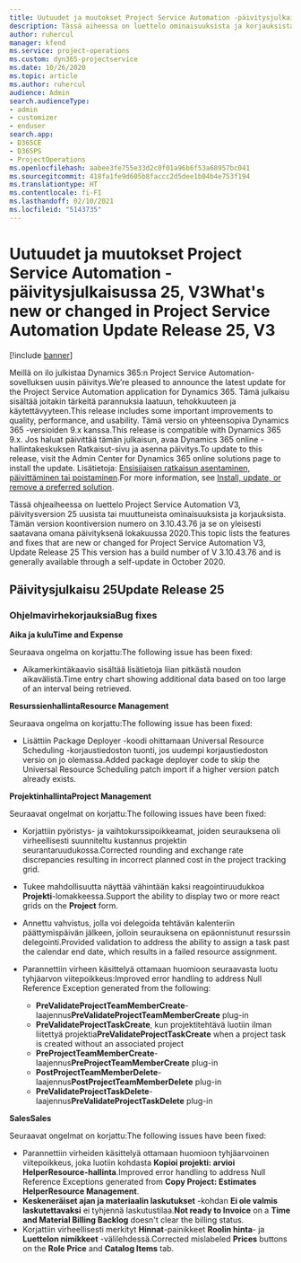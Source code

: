 ```yaml
---
title: Uutuudet ja muutokset Project Service Automation -päivitysjulkaisussa 25, V3
description: Tässä aiheessa on luettelo ominaisuuksista ja korjauksista, jotka ovat käytettävissä Project Service Automation -päivitysjulkaisussa 25, V3.
author: ruhercul
manager: kfend
ms.service: project-operations
ms.custom: dyn365-projectservice
ms.date: 10/26/2020
ms.topic: article
ms.author: ruhercul
audience: Admin
search.audienceType:
- admin
- customizer
- enduser
search.app:
- D365CE
- D365PS
- ProjectOperations
ms.openlocfilehash: aabee3fe755e33d2c0f01a96b6f53a68957bc041
ms.sourcegitcommit: 418fa1fe9d605b8faccc2d5dee1b04b4e753f194
ms.translationtype: HT
ms.contentlocale: fi-FI
ms.lasthandoff: 02/10/2021
ms.locfileid: "5143735"
---
```

# <a name="whats-new-or-changed-in-project-service-automation-update-release-25-v3"></a><span data-ttu-id="779c5-103">Uutuudet ja muutokset Project Service Automation -päivitysjulkaisussa 25, V3</span><span class="sxs-lookup"><span data-stu-id="779c5-103">What's new or changed in Project Service Automation Update Release 25, V3</span></span>

[!include [banner](../includes/psa-now-project-operations.md)]

<span data-ttu-id="779c5-104">Meillä on ilo julkistaa Dynamics 365:n Project Service Automation-sovelluksen uusin päivitys.</span><span class="sxs-lookup"><span data-stu-id="779c5-104">We’re pleased to announce the latest update for the Project Service Automation application for Dynamics 365.</span></span> <span data-ttu-id="779c5-105">Tämä julkaisu sisältää joitakin tärkeitä parannuksia laatuun, tehokkuuteen ja käytettävyyteen.</span><span class="sxs-lookup"><span data-stu-id="779c5-105">This release includes some important improvements to quality, performance, and usability.</span></span> <span data-ttu-id="779c5-106">Tämä versio on yhteensopiva Dynamics 365 -versioiden 9.x kanssa.</span><span class="sxs-lookup"><span data-stu-id="779c5-106">This release is compatible with Dynamics 365 9.x.</span></span> <span data-ttu-id="779c5-107">Jos haluat päivittää tämän julkaisun, avaa Dynamics 365 online -hallintakeskuksen Ratkaisut-sivu ja asenna päivitys.</span><span class="sxs-lookup"><span data-stu-id="779c5-107">To update to this release, visit the Admin Center for Dynamics 365 online solutions page to install the update.</span></span> <span data-ttu-id="779c5-108">Lisätietoja: [Ensisijaisen ratkaisun asentaminen, päivittäminen tai poistaminen](https://docs.microsoft.com/power-platform/admin/install-remove-preferred-solution).</span><span class="sxs-lookup"><span data-stu-id="779c5-108">For more information, see [Install, update, or remove a preferred solution](https://docs.microsoft.com/power-platform/admin/install-remove-preferred-solution).</span></span>

<span data-ttu-id="779c5-109">Tässä ohjeaiheessa on luettelo Project Service Automation V3, päivitysversion 25 uusista tai muuttuneista ominaisuuksista ja korjauksista. Tämän version koontiversion numero on 3.10.43.76 ja se on yleisesti saatavana omana päivityksenä lokakuussa 2020.</span><span class="sxs-lookup"><span data-stu-id="779c5-109">This topic lists the features and fixes that are new or changed for Project Service Automation V3, Update Release 25 This version has a build number of V 3.10.43.76 and is generally available through a self-update in October 2020.</span></span>

## <a name="update-release-25"></a><span data-ttu-id="779c5-110">Päivitysjulkaisu 25</span><span class="sxs-lookup"><span data-stu-id="779c5-110">Update Release 25</span></span>

### <a name="bug-fixes"></a><span data-ttu-id="779c5-111">Ohjelmavirhekorjauksia</span><span class="sxs-lookup"><span data-stu-id="779c5-111">Bug fixes</span></span>

<span data-ttu-id="779c5-112">**Aika ja kulu**</span><span class="sxs-lookup"><span data-stu-id="779c5-112">**Time and Expense**</span></span>

<span data-ttu-id="779c5-113">Seuraava ongelma on korjattu:</span><span class="sxs-lookup"><span data-stu-id="779c5-113">The following issue has been fixed:</span></span>

- <span data-ttu-id="779c5-114">Aikamerkintäkaavio sisältää lisätietoja liian pitkästä noudon aikavälistä.</span><span class="sxs-lookup"><span data-stu-id="779c5-114">Time entry chart showing additional data based on too large of an interval being retrieved.</span></span>

<span data-ttu-id="779c5-115">**Resurssienhallinta**</span><span class="sxs-lookup"><span data-stu-id="779c5-115">**Resource Management**</span></span>

<span data-ttu-id="779c5-116">Seuraava ongelma on korjattu:</span><span class="sxs-lookup"><span data-stu-id="779c5-116">The following issue has been fixed:</span></span>

- <span data-ttu-id="779c5-117">Lisättiin Package Deployer -koodi ohittamaan Universal Resource Scheduling -korjaustiedoston tuonti, jos uudempi korjaustiedoston versio on jo olemassa.</span><span class="sxs-lookup"><span data-stu-id="779c5-117">Added package deployer code to skip the Universal Resource Scheduling patch import if a higher version patch already exists.</span></span>

<span data-ttu-id="779c5-118">**Projektinhallinta**</span><span class="sxs-lookup"><span data-stu-id="779c5-118">**Project Management**</span></span>

<span data-ttu-id="779c5-119">Seuraavat ongelmat on korjattu:</span><span class="sxs-lookup"><span data-stu-id="779c5-119">The following issues have been fixed:</span></span>

- <span data-ttu-id="779c5-120">Korjattiin pyöristys- ja vaihtokurssipoikkeamat, joiden seurauksena oli virheellisesti suunniteltu kustannus projektin seurantaruudukossa.</span><span class="sxs-lookup"><span data-stu-id="779c5-120">Corrected rounding and exchange rate discrepancies resulting in incorrect planned cost in the project tracking grid.</span></span>
- <span data-ttu-id="779c5-121">Tukee mahdollisuutta näyttää vähintään kaksi reagointiruudukkoa **Projekti**-lomakkeessa.</span><span class="sxs-lookup"><span data-stu-id="779c5-121">Support the ability to display two or more react grids on the **Project** form.</span></span>
- <span data-ttu-id="779c5-122">Annettu vahvistus, jolla voi delegoida tehtävän kalenteriin päättymispäivän jälkeen, jolloin seurauksena on epäonnistunut resurssin delegointi.</span><span class="sxs-lookup"><span data-stu-id="779c5-122">Provided validation to address the ability to assign a task past the calendar end date, which results in a failed resource assignment.</span></span>
- <span data-ttu-id="779c5-123">Parannettiin virheen käsittelyä ottamaan huomioon seuraavasta luotu tyhjäarvon viitepoikkeus:</span><span class="sxs-lookup"><span data-stu-id="779c5-123">Improved error handling to address Null Reference Exception generated from the following:</span></span>

    - <span data-ttu-id="779c5-124">**PreValidateProjectTeamMemberCreate**-laajennus</span><span class="sxs-lookup"><span data-stu-id="779c5-124">**PreValidateProjectTeamMemberCreate** plug-in</span></span>
    - <span data-ttu-id="779c5-125">**PreValidateProjectTaskCreate**, kun projektitehtävä luotiin ilman liitettyä projektia</span><span class="sxs-lookup"><span data-stu-id="779c5-125">**PreValidateProjectTaskCreate** when a project task is created without an associated project</span></span>
    - <span data-ttu-id="779c5-126">**PreProjectTeamMemberCreate**-laajennus</span><span class="sxs-lookup"><span data-stu-id="779c5-126">**PreProjectTeamMemberCreate** plug-in</span></span>
    - <span data-ttu-id="779c5-127">**PostProjectTeamMemberDelete**-laajennus</span><span class="sxs-lookup"><span data-stu-id="779c5-127">**PostProjectTeamMemberDelete** plug-in</span></span>
    - <span data-ttu-id="779c5-128">**PreValidateProjectTaskDelete**-laajennus</span><span class="sxs-lookup"><span data-stu-id="779c5-128">**PreValidateProjectTaskDelete** plug-in</span></span>

<span data-ttu-id="779c5-129">**Sales**</span><span class="sxs-lookup"><span data-stu-id="779c5-129">**Sales**</span></span>

<span data-ttu-id="779c5-130">Seuraavat ongelmat on korjattu:</span><span class="sxs-lookup"><span data-stu-id="779c5-130">The following issues have been fixed:</span></span>

- <span data-ttu-id="779c5-131">Parannettiin virheiden käsittelyä ottamaan huomioon tyhjäarvoinen viitepoikkeus, joka luotiin kohdasta **Kopioi projekti: arvioi HelperResource-hallinta**.</span><span class="sxs-lookup"><span data-stu-id="779c5-131">Improved error handling to address Null Reference Exceptions generated from **Copy Project: Estimates HelperResource Management**.</span></span>
- <span data-ttu-id="779c5-132">**Keskeneräiset ajan ja materiaalin laskutukset** -kohdan **Ei ole valmis laskutettavaksi** ei tyhjennä laskutustilaa.</span><span class="sxs-lookup"><span data-stu-id="779c5-132">**Not ready to Invoice** on a **Time and Material Billing Backlog** doesn't clear the billing status.</span></span>
- <span data-ttu-id="779c5-133">Korjattiin virheellisesti merkityt **Hinnat**-painikkeet **Roolin hinta**- ja **Luettelon nimikkeet** -välilehdessä.</span><span class="sxs-lookup"><span data-stu-id="779c5-133">Corrected mislabeled **Prices** buttons on the **Role Price** and **Catalog Items** tab.</span></span>
